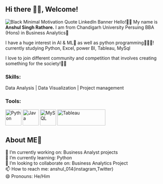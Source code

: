 ## Hi there 👋🏻, Welcome!
![Black Minimal Motivation Quote LinkedIn Banner](https://github.com/anshul014/anshul014/assets/105308981/c4b5da00-cc20-4379-9abb-b7fd1b400712)
Hello!👋🏻 My name is <b>Anshul Singh Rathore.</b> I am from Chandigarh University Persuing BBA (Hons) in Business Analytics🏫

I have a huge interest in AI & ML🤖 as well as python programming🧑🏻‍💻! currently studying Python, Excel, power BI, Tableau, MySql

I love to join different community and competition that involves creating something for the society!🙋🏻

### <b>Skills:</b>
Data Analysis | Data Visualization | Project management 

### <b>Tools:</b>
<img src="https://upload.wikimedia.org/wikipedia/commons/c/c3/Python-logo-notext.svg" alt="Python" width="50" height="50"/>
<img src="https://upload.wikimedia.org/wikipedia/en/3/30/Java_programming_language_logo.svg" alt="Java" width="50" height="50"/>
<img src="https://upload.wikimedia.org/wikipedia/en/d/dd/MySQL_logo.svg" alt="MySQL" width="50" height="50"/>
<img src="https://upload.wikimedia.org/wikipedia/commons/4/4b/Tableau_Logo.png" alt="Tableau" width="150" height="50"/>




## About ME💫
🔭 I’m currently working on: Business Analyst projects         <br>
🌱 I’m currently learning: Python                          <br>
👯 I’m looking to collaborate on: Business Analytics Project   <br>
📫 How to reach me: anshul_014(instagram,Twitter)          <br>
😄 Pronouns: He/Him                                        <br>


